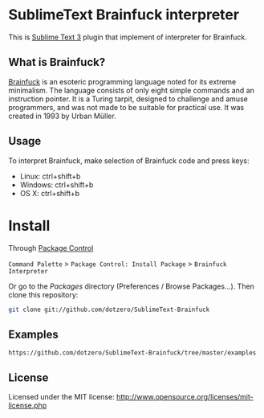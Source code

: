 # SublimeText Brainfuck interpreter

This is [Sublime Text 3](http://www.sublimetext.com/3) plugin that implement of interpreter for Brainfuck.

## What is Brainfuck?

[Brainfuck](http://en.wikipedia.org/wiki/Brainfuck) is an esoteric programming language noted for its extreme minimalism. The language consists of only eight simple commands and an instruction pointer. It is a Turing tarpit, designed to challenge and amuse programmers, and was not made to be suitable for practical use. It was created in 1993 by Urban Müller.

## Usage

To interpret Brainfuck, make selection of Brainfuck code and press keys:

* Linux: ctrl+shift+b
* Windows: ctrl+shift+b
* OS X: ctrl+shift+b

# Install

Through [Package Control](https://packagecontrol.io/installation)

`Command Palette` > `Package Control: Install Package` > `Brainfuck Interpreter`

Or go to the *Packages* directory (Preferences / Browse Packages…). Then clone this repository:

```bash
git clone git://github.com/dotzero/SublimeText-Brainfuck
```

## Examples

    https://github.com/dotzero/SublimeText-Brainfuck/tree/master/examples

## License

Licensed under the MIT license: http://www.opensource.org/licenses/mit-license.php
